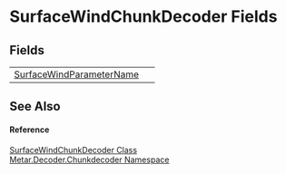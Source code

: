 # SurfaceWindChunkDecoder Fields




## Fields
<table>
<tr>
<td><a href="F_Metar_Decoder_Chunkdecoder_SurfaceWindChunkDecoder_SurfaceWindParameterName.md">SurfaceWindParameterName</a></td>
<td> </td></tr>
</table>

## See Also


#### Reference
<a href="T_Metar_Decoder_Chunkdecoder_SurfaceWindChunkDecoder.md">SurfaceWindChunkDecoder Class</a>  
<a href="N_Metar_Decoder_Chunkdecoder.md">Metar.Decoder.Chunkdecoder Namespace</a>  
